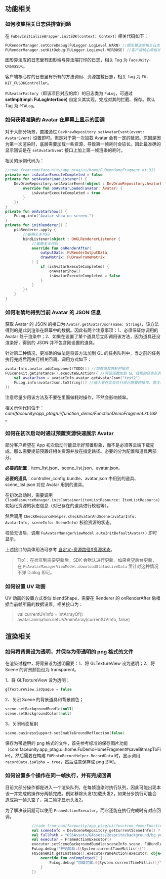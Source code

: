 ## 功能相关

### 如何收集相关日志供排查问题

在 `FuDevInitializeWrapper.initSDK(context: Context)` 相关代码如下：

```kotlin
FURenderManager.setCoreDebug(FULogger.LogLevel.WARN) //图形算法库相关日志
FURenderManager.setKitDebug(FULogger.LogLevel.VERBOSE) //客户端核心库相关日志
```

图形算法库的日志里有图形端与算法端打印的日志，相关 Tag 为 `FaceUnity-CNamaSDK`。

客户端核心库的日志里有所有的方法调用、资源加载日志，相关 Tag 为 `FU-KIT_FUSDKController`。



`FUAvatarFactory`（即该项目对应的库）的日志类为 `FuLog`，可通过 **setImpl(impl: FuLogInterface)** 自定义其实现，完成对其的拦截、保存。默认 Tag 为 `PTALog`。



### 如何获得准确的 Avatar 在屏幕上显示的回调

对于大部分场景，直接通过 `DevDrawRepository.setAvatarEvent(event: AvatarEvent)` 设置即可。但是对于第一次加载 Avatar 会有一定的延迟。原因是因为第一次渲染时，底层需要加载一些资源，导致第一帧耗时会较长。因此最准确的显示回调是在 `setAvatarEvent` 接口上加上第一帧渲染的耗时。

相关的示例代码为：

```kotlin
//code from:com/faceunity/app_ptag/ui/home/FuDemoHomeFragment.kt:311
private var isAvatarExecuteCompleted = false
private fun setAvatarLoadListener() {
    DevDrawRepository.setAvatarEvent(object : DevDrawRepository.AvatarEvent {
        override fun onAvatarLoaded(avatar: Avatar) {
            isAvatarExecuteCompleted = true
        }
    })
}
private fun onAvatarShow() {
    FuLog.info("Avatar show on screen.")
}
private fun initRenderer() {
    ptaRenderer.apply {
        //省略无关代码
        bindListener(object : OnGLRendererListener {
            //省略无关代码
            override fun onRenderAfter(
                outputData: FURenderOutputData,
                drawMatrix: FUDrawFrameMatrix
            ) {
                if (isAvatarExecuteCompleted) {
                    onAvatarShow()
                    isAvatarExecuteCompleted = false
                }
            }
        })
    }
}
```



### 如何准确地得到当前 Avatar 的 JSON 信息

获取 Avatar 的 JSON 的接口为 `Avatar.getAvatarJson(name: String)`，该方法得到的是此刻渲染在屏幕中的数据。因此有两个注意事项：1、必须保证你调用的 Avatar 处于渲染中；2、如果在设置了某个道具后立即调用该方法，因为道具还没渲染好，得到的 JSON 并不包含刚设置的道具。

针对第二种情况，更准确的做法是将该方法加到 GL 的任务队列中，当之前的任务执行完成后再执行相关回调，调用方式如下：

```kotlin
avatarInfo.avatar.addComponent(TODO()) //加载道具等耗时操作
FUSceneKit.getInstance().executeGLAction({ //将该函数加到 GL 线程的任务队列
    val avatarJson = avatarInfo.avatar.getAvatarJson("test2")
    FuLog.info(avatarJson.toString()) //接入者在此处执行自己想要的操作。需注意此时在 GL 线程。
})
```

注意尽量少用该方法及不要在里面做耗时操作，不然会影响帧率。

相关示例代码位于：*com/faceunity/app_ptag/ui/function_demo/FunctionDemoFragment.kt:169*。

### 如何在初次启动时通过预置资源快速展示 Avatar

部分客户希望在 App 初次启动时能显示好预置形象，而不是必须等云端下载完成。那么需要提前预置好相关资源并放在指定路径。必要的分为配置和道具两部分。

**必要的配置**：item_list.json、scene_list.json、avatar.json。

**必要的道具**：controller_config.bundle、avatar.json 中用到的道具、scene_list.json 对应 Avatar 用到的道具。

在初次启动时，需要调用 `CloudResourceManager.initContainer(itemListResource: ItemListResource)` 初始化资源的状态信息（对已存在的道具进行校验等）。

然后调用 `CheckResourceHelper.checkAvatarAndScene(avatarInfo: AvatarInfo, sceneInfo: SceneInfo)` 校验资源的状态。

校验无误后，调用 `FuAvatarManagerViewModel.autoInitDefaultAvatar()` 即可显示。

上述接口的具体用法可参考 [自定义-资源路径#资源状态](2、自定义-资源路径#资源状态)。

> Tip1：在检查到需要更新后，SDK 会默认进行更新。如果希望后台更新，在 `FuAvatarManagerViewModel.downloadStatusLiveData` 里针对这种情况不弹 Dialog 即可。

### 如何设置 UV 动画

UV 动画的设置方式类似 blendShape，需要在 Renderer 的 onRenderAfter 后根据当前帧所需的数据设置。相关接口为：

> val currentUVInfo = intArrayOf()
> avatar.animation.setUVAnimArray(currentUVInfo, false)

## 渲染相关

### 如何将背景设为透明，并保存为带透明的 png 格式的文件

在渲染过程中，将背景设为透明需要：1、将 GLTextureView 设为透明；2、将 Scene 的背景颜色设为 transparent。

1、将 GLTextureView 设为透明；

```kotlin
glTextureView.isOpaque = false
```

2、关闭 Scene 的背景道具和背景颜色；

```kotlin
scene.setBackgroundBundle(null)
scene.setBackgroundColor(null)
```

3、关闭地面反射

```kotlin
scene.businessSupport.setEnableGroundReflection(false)
```



保存为带透明的 png 格式的文件，首先参考标准的保存图片功能（com.faceunity.app_ptag.ui.home.FuDemoHomeFragment#saveBitmapToFile）。然后需要在构建 `FUPhotoRecordHelper.RecordData` 时，显示调用 `recordData.isAlpha = true`，然后注意保存成 png 即可。

### 如何设置多个操作在同一帧执行，并有完成回调

目前大部分操作都是进入一个渲染队列，在每帧渲染时执行队列，因此可能出现本该一并完成的操作分两帧完成。例如移除头发1加载头发2，如果分步执行可能会造成第一帧头空了，第二帧才显示头发2。

为了解决该问题可以使用 `FrameActionExecutor`。而它还能在执行完成时有对应回调。

```kotlin
            //code from:com/faceunity/app_ptag/ui/function_demo/FunctionDemoFragment.kt:110
			val sceneInfo = DevSceneRepository.getCurrentSceneInfo() ?: return@setOnClickListener
            val fullPath = "OSSAssets/GAssets/2dsprite/background/bg_yuanlin.bundle"
            val executor = FrameActionExecutor()
            executor.setSceneBackgroundBundle(sceneInfo.scene, FUBundleData(fullPath))
            FuLog.debug("开始加载:${System.currentTimeMillis()}")
            FUSceneKit.getInstance().executeFrameAction(executor, object : OnExecuteListener {
                override fun onCompleted() {
                    FuLog.debug("加载完成:${System.currentTimeMillis()}")
                }
            })
```

